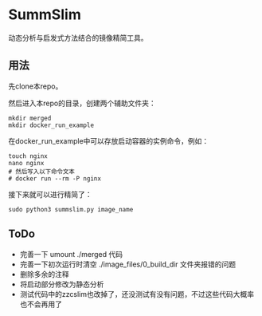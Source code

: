 # SummSlim

动态分析与启发式方法结合的镜像精简工具。

## 用法

先clone本repo。

然后进入本repo的目录，创建两个辅助文件夹：

```shell
mkdir merged
mkdir docker_run_example
```

在docker_run_example中可以存放启动容器的实例命令，例如：

```shell
touch nginx
nano nginx
# 然后写入以下命令文本
# docker run --rm -P nginx
```

接下来就可以进行精简了：

```shell
sudo python3 summslim.py image_name
```

## ToDo

- 完善一下 umount ./merged 代码
- 完善一下初次运行时清空 ./image_files/0_build_dir 文件夹报错的问题
- 删除多余的注释
- 将启动部分修改为静态分析
- 测试代码中的zzcslim也改掉了，还没测试有没有问题，不过这些代码大概率也不会再用了